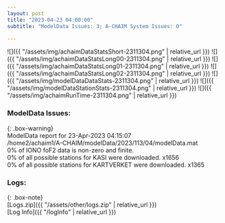 ```yaml
---
layout: post
title: "2023-04-23 04:00:00"
subtitle: "ModelData Issues: 3; A-CHAIM System Issues: 0"

---
```


![]({{ "/assets/img/achaimDataStatsShort-2311304.png" | relative_url }})
![]({{ "/assets/img/achaimDataStatsLong00-2311304.png" | relative_url }})
![]({{ "/assets/img/achaimDataStatsLong01-2311304.png" | relative_url }})
![]({{ "/assets/img/achaimDataStatsLong02-2311304.png" | relative_url }})
![]({{ "/assets/img/modelDataDataStats-2311304.png" | relative_url }})
![]({{ "/assets/img/modelDataStationStats-2311304.png" | relative_url }})
![]({{ "/assets/img/achaimRunTime-2311304.png" | relative_url }})


### ModelData Issues:  
  
{: .box-warning}  
 ModelData report for 23-Apr-2023 04:15:07   
 /home2/achaim1/A-CHAIM/modelData/2023/113/04/modelData.mat   
 0% of IONO foF2 data is non-zero and finite.   
 0% of all possible stations for KASI were downloaded. x1656   
 0% of all possible stations for KARTVERKET were downloaded. x1365   
  


### Logs:  
  
{: .box-note}  
[Logs.zip]({{ "/assets/other/logs.zip" | relative_url }})  
[Log Info]({{ "/logInfo" | relative_url }})  
